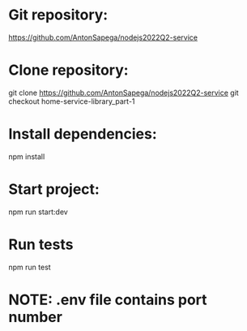 # Git repository:

https://github.com/AntonSapega/nodejs2022Q2-service

# Clone repository:

git clone https://github.com/AntonSapega/nodejs2022Q2-service
git checkout home-service-library_part-1

# Install dependencies:

npm install

# Start project:

npm run start:dev

# Run tests

npm run test

# NOTE: .env file contains port number
